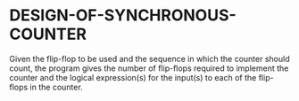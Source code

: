 # DESIGN-OF-SYNCHRONOUS-COUNTER
Given the flip-flop to be used and the sequence in which the counter should count, the program gives the number of flip-flops required to implement the counter and the logical expression(s) for the input(s) to each of the flip-flops in the counter.

